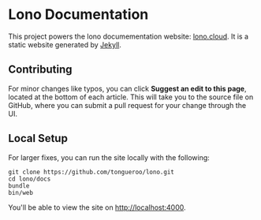 # Lono Documentation

This project powers the lono documementation website: [lono.cloud](http://lono.cloud).  It is a static website generated by [Jekyll](https://jekyllrb.com/).

## Contributing

For minor changes like typos, you can click **Suggest an edit to this page**, located at the bottom of each article. This will take you to the source file on GitHub, where you can submit a pull request for your change through the UI.

## Local Setup

For larger fixes, you can run the site locally with the following:

```
git clone https://github.com/tongueroo/lono.git
cd lono/docs
bundle
bin/web
```

You'll be able to view the site on [http://localhost:4000](http://localhost:4000).
